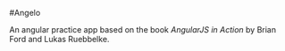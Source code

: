 #Angelo

An angular practice app based on the book *AngularJS in Action* by Brian Ford and Lukas Ruebbelke.